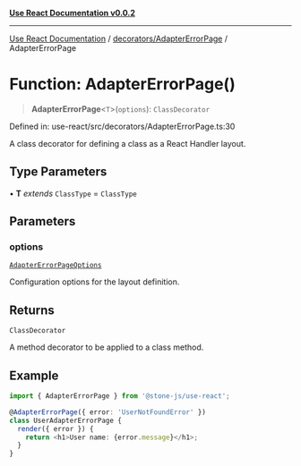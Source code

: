 [**Use React Documentation v0.0.2**](../../../README.md)

***

[Use React Documentation](../../../modules.md) / [decorators/AdapterErrorPage](../README.md) / AdapterErrorPage

# Function: AdapterErrorPage()

> **AdapterErrorPage**\<`T`\>(`options`): `ClassDecorator`

Defined in: use-react/src/decorators/AdapterErrorPage.ts:30

A class decorator for defining a class as a React Handler layout.

## Type Parameters

• **T** *extends* `ClassType` = `ClassType`

## Parameters

### options

[`AdapterErrorPageOptions`](../interfaces/AdapterErrorPageOptions.md)

Configuration options for the layout definition.

## Returns

`ClassDecorator`

A method decorator to be applied to a class method.

## Example

```typescript
import { AdapterErrorPage } from '@stone-js/use-react';

@AdapterErrorPage({ error: 'UserNotFoundError' })
class UserAdapterErrorPage {
  render({ error }) {
    return <h1>User name: {error.message}</h1>;
  }
}
```
